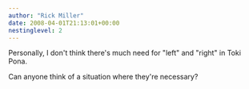 ```yaml
---
author: "Rick Miller"
date: 2008-04-01T21:13:01+00:00
nestinglevel: 2
---
```

Personally, I don't think there's much need for "left" and "right" in Toki Pona.  
  
Can anyone think of a situation where they're necessary?